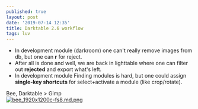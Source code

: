 ```yaml
---
published: true
layout: post
date: '2019-07-14 12:35'
title: Darktable 2.6 workflow
tags: luv 
---
```

- In development module (darkroom) one can't really remove images from db, but one can __r__ for reject. 
- After all is done and well, we are back in lighttable where one can filter out __rejected__ and export what's left.
- In development module Finding modules is hard, but one could assign __single-key shortcuts__ for select+activate a module (like crop/rotate).

Bee, Darktable > Gimp  
[![bee_1920x1200c-fs8.md.png](https://cdn.scrot.moe/images/2019/07/14/bee_1920x1200c-fs8.md.png)](https://cdn.scrot.moe/images/2019/07/14/bee_1920x1200c-fs8.png)
